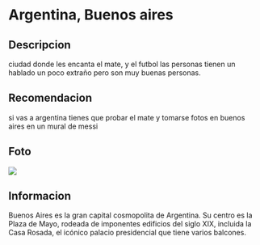 # Argentina, Buenos aires

## Descripcion 

ciudad donde les encanta el mate, y el futbol las personas tienen un hablado
un poco extraño pero son muy buenas personas.

## Recomendacion

si vas a argentina tienes que probar el mate y tomarse fotos en buenos aires en un mural de messi

## Foto
![](https://www.viajescomfama.com/portals/1139/Images/argentina/buenos-aires-i-01.jpg?ver=2021-06-18)

## Informacion 

Buenos Aires es la gran capital cosmopolita de Argentina. Su centro es la Plaza de Mayo, rodeada de imponentes edificios del siglo XIX, incluida la Casa Rosada, el icónico palacio presidencial que tiene varios balcones.